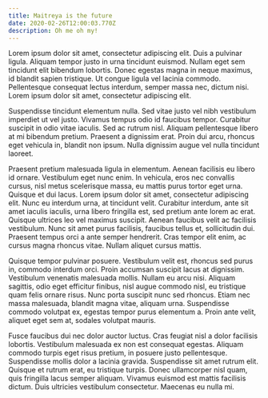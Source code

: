 ```yaml
---
title: Maitreya is the future
date: 2020-02-26T12:00:03.770Z
description: Oh me oh my!
---
```

Lorem ipsum dolor sit amet, consectetur adipiscing elit. Duis a pulvinar ligula. Aliquam tempor justo in urna tincidunt euismod. Nullam eget sem tincidunt elit bibendum lobortis. Donec egestas magna in neque maximus, id blandit sapien tristique. Ut congue ligula vel lacinia commodo. Pellentesque consequat lectus interdum, semper massa nec, dictum nisi. Lorem ipsum dolor sit amet, consectetur adipiscing elit.

Suspendisse tincidunt elementum nulla. Sed vitae justo vel nibh vestibulum imperdiet ut vel justo. Vivamus tempus odio id faucibus tempor. Curabitur suscipit in odio vitae iaculis. Sed ac rutrum nisl. Aliquam pellentesque libero at mi bibendum pretium. Praesent a dignissim erat. Proin dui arcu, rhoncus eget vehicula in, blandit non ipsum. Nulla dignissim augue vel nulla tincidunt laoreet.

Praesent pretium malesuada ligula in elementum. Aenean facilisis eu libero id ornare. Vestibulum eget nunc enim. In vehicula, eros nec convallis cursus, nisl metus scelerisque massa, eu mattis purus tortor eget urna. Quisque et dui lacus. Lorem ipsum dolor sit amet, consectetur adipiscing elit. Nunc eu interdum urna, at tincidunt velit. Curabitur interdum, ante sit amet iaculis iaculis, urna libero fringilla est, sed pretium ante lorem ac erat. Quisque ultrices leo vel maximus suscipit. Aenean faucibus velit ac facilisis vestibulum. Nunc sit amet purus facilisis, faucibus tellus et, sollicitudin dui. Praesent tempus orci a ante semper hendrerit. Cras tempor elit enim, ac cursus magna rhoncus vitae. Nullam aliquet cursus mattis.

Quisque tempor pulvinar posuere. Vestibulum velit est, rhoncus sed purus in, commodo interdum orci. Proin accumsan suscipit lacus at dignissim. Vestibulum venenatis malesuada mollis. Nullam eu arcu nisi. Aliquam sagittis, odio eget efficitur finibus, nisl augue commodo nisl, eu tristique quam felis ornare risus. Nunc porta suscipit nunc sed rhoncus. Etiam nec massa malesuada, blandit magna vitae, aliquam urna. Suspendisse commodo volutpat ex, egestas tempor purus elementum a. Proin ante velit, aliquet eget sem at, sodales volutpat mauris.

Fusce faucibus dui nec dolor auctor luctus. Cras feugiat nisl a dolor facilisis lobortis. Vestibulum malesuada ex non est consequat egestas. Aliquam commodo turpis eget risus pretium, in posuere justo pellentesque. Suspendisse mollis dolor a lacinia gravida. Suspendisse sit amet rutrum elit. Quisque et rutrum erat, eu tristique turpis. Donec ullamcorper nisl quam, quis fringilla lacus semper aliquam. Vivamus euismod est mattis facilisis dictum. Duis ultricies vestibulum consectetur. Maecenas eu nulla mi.
